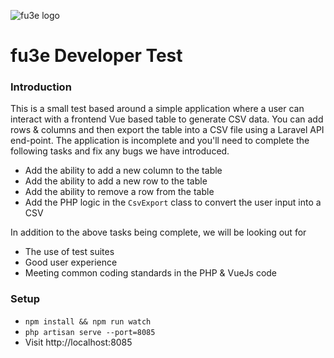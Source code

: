 ![fu3e logo](https://app.fu3e.uk/files/images/fu3e-logo.png "fu3e logo")


# fu3e Developer Test

### Introduction
This is a small test based around a simple application where a user can interact with a frontend Vue based table to generate CSV data. You can add rows & columns and then export the table into a CSV file using a Laravel API end-point. The application is incomplete and you'll need to complete the following tasks and fix any bugs we have introduced.

- Add the ability to add a new column to the table
- Add the ability to add a new row to the table
- Add the ability to remove a row from the table
- Add the PHP logic in the `CsvExport` class to convert the user input into a CSV

In addition to the above tasks being complete, we will be looking out for
- The use of test suites
- Good user experience
- Meeting common coding standards in the PHP & VueJs code

### Setup

- `npm install && npm run watch`
- `php artisan serve --port=8085`
- Visit http://localhost:8085
